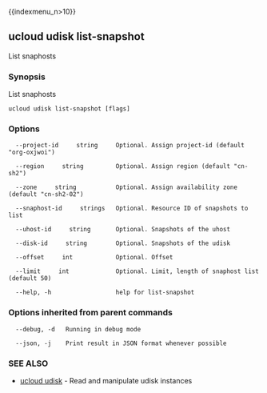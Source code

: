 {{indexmenu_n>10}}

## ucloud udisk list-snapshot

List snaphosts

### Synopsis

List snaphosts

```
ucloud udisk list-snapshot [flags]
```

### Options

```
  --project-id     string     Optional. Assign project-id (default "org-oxjwoi") 

  --region     string         Optional. Assign region (default "cn-sh2") 

  --zone     string           Optional. Assign availability zone (default "cn-sh2-02") 

  --snaphost-id     strings   Optional. Resource ID of snapshots to list 

  --uhost-id     string       Optional. Snapshots of the uhost 

  --disk-id     string        Optional. Snapshots of the udisk 

  --offset     int            Optional. Offset 

  --limit     int             Optional. Limit, length of snaphost list (default 50) 

  --help, -h                  help for list-snapshot 

```

### Options inherited from parent commands

```
  --debug, -d   Running in debug mode 

  --json, -j    Print result in JSON format whenever possible 

```

### SEE ALSO

* [ucloud udisk](software/cli/cmd/ucloud/udisk)	 - Read and manipulate udisk instances

